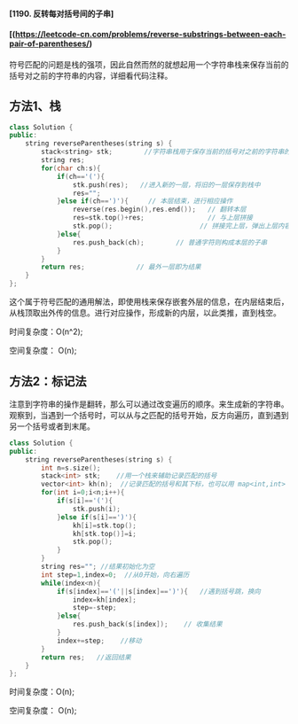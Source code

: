 #### [1190. 反转每对括号间的子串]

#### [(https://leetcode-cn.com/problems/reverse-substrings-between-each-pair-of-parentheses/)

符号匹配的问题是栈的强项，因此自然而然的就想起用一个字符串栈来保存当前的括号对之前的字符串的内容，详细看代码注释。

## 方法1、栈

```cpp
class Solution {
public:
    string reverseParentheses(string s) {
        stack<string> stk;        //字符串栈用于保存当前的括号对之前的字符串的内容
        string res;
        for(char ch:s){
            if(ch=='('){
                stk.push(res);   //进入新的一层，将旧的一层保存到栈中 
                res="";
            }else if(ch==')'){     // 本层结束，进行相应操作
                reverse(res.begin(),res.end());   // 翻转本层
                res=stk.top()+res;                // 与上层拼接
                stk.pop();                      // 拼接完上层，弹出上层内容
            }else{
                res.push_back(ch);        // 普通字符则构成本层的子串
            }
        }
        return res;             // 最外一层即为结果
    }
};

```

这个属于符号匹配的通用解法，即使用栈来保存嵌套外层的信息，在内层结束后，从栈顶取出外传的信息。进行对应操作，形成新的内层，以此类推，直到栈空。

时间复杂度：O(n^2); 

空间复杂度： O(n);

## 方法2：标记法

注意到字符串的操作是翻转，那么可以通过改变遍历的顺序。来生成新的字符串。观察到，当遇到一个括号时，可以从与之匹配的括号开始，反方向遍历，直到遇到另一个括号或者到末尾。

```cpp
class Solution {
public:
    string reverseParentheses(string s) {
        int n=s.size();
        stack<int> stk;    //用一个栈来辅助记录匹配的括号
        vector<int> kh(n);  //记录匹配的括号和其下标，也可以用 map<int,int> kh;
        for(int i=0;i<n;i++){
            if(s[i]=='('){
                stk.push(i);
            }else if(s[i]==')'){
                kh[i]=stk.top();            
                kh[stk.top()]=i;
                stk.pop();
            }
        }
        string res=""; //结果初始化为空
        int step=1,index=0;  //从0开始，向右遍历
        while(index<n){
            if(s[index]=='('||s[index]==')'){   //遇到括号跳，换向
                index=kh[index];
                step=-step;
            }else{
                res.push_back(s[index]);    // 收集结果
            }
            index+=step;    //移动
        }
        return res;   //返回结果
    }
};
```

时间复杂度：O(n); 

空间复杂度： O(n);